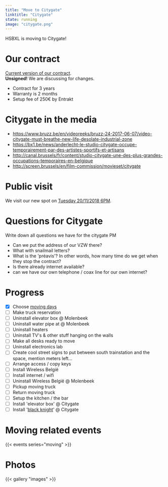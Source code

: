 ```yaml
---
title: "Move to Citygate"
linktitle: "Citygate"
state: running
image: "citygate.png"
---
```


HSBXL is moving to Citygate!

# Our contract

[Current version of our contract](contracts/contract-v1.pdf).  
**Unsigned!** We are discussing for changes.


- Contract for 3 years
- Warranty is 2 months
- Setup fee of 250€ by Entrakt

# Citygate in the media

- https://www.bruzz.be/en/videoreeks/bruzz-24-2017-06-07/video-citygate-must-breathe-new-life-desolate-industrial-zone
- https://bx1.be/news/anderlecht-le-studio-citygate-occupe-temporairement-par-des-artistes-sportifs-et-artisans
- http://canal.brussels/fr/content/studio-citygate-une-des-plus-grandes-occupations-temporaires-en-belgique
- http://screen.brussels/en/film-commission/movieset/citygate


# Public visit
We visit our new spot on [Tuesday 20/11/2018 6PM](/events/techtuesday/499/).

# Questions for Citygate
Write down all questions we have for the citygate PM

- Can we put the address of our VZW there?
- What with snailmail letters?
- What is the 'préavis'? In other words, how many time do we get when they stop the contract?
- Is there already internet available?
- can we have our own telephone / coax line for our own internet?

# Progress

- [X] Choose [moving days](/events/moving)
- [ ] Make truck reservation
- [ ] Uninstall elevator box @ Molenbeek
- [ ] Uninstall water pipe at @ Molenbeek
- [ ] Uninstall heaters
- [ ] Uninstall TV's & other stuff hanging on the walls
- [ ] Make all desks ready to move
- [ ] Uninstall electronics lab
- [ ] Create cool street signs to put between south trainstation and the space, mention meters left...
- [ ] Arrange access / copy keys
- [ ] Install Wireless België
- [ ] Install internet / wifi
- [ ] Uninstall Wireless België @ Molenbeek
- [ ] Pickup moving truck
- [ ] Return moving truck
- [ ] Setup the kitchen / the bar
- [ ] Install 'elevator box' @ Citygate
- [ ] Install '[black knight](/projects/black_knight)' @ Citygate

# Moving related events
{{< events series="moving" >}}

# Photos
{{< gallery "images" >}}

